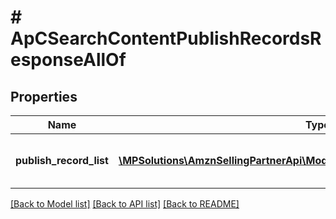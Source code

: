 # # ApCSearchContentPublishRecordsResponseAllOf

## Properties

Name | Type | Description | Notes
------------ | ------------- | ------------- | -------------
**publish_record_list** | [**\MPSolutions\AmznSellingPartnerApi\Models\AplusContent\ApCPublishRecord[]**](ApCPublishRecord.md) | A list of A+ Content publishing records. |

[[Back to Model list]](../../README.md#models) [[Back to API list]](../../README.md#endpoints) [[Back to README]](../../README.md)
